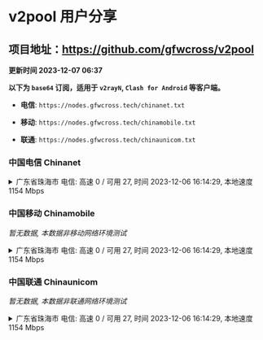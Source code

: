 # v2pool 用户分享
## 项目地址：<https://github.com/gfwcross/v2pool>
**更新时间 2023-12-07 06:37**


**以下为 `base64` 订阅，适用于 `v2rayN`, `Clash for Android` 等客户端。**

- **电信**: `https://nodes.gfwcross.tech/chinanet.txt`

- **移动**: `https://nodes.gfwcross.tech/chinamobile.txt`

- **联通**: `https://nodes.gfwcross.tech/chinaunicom.txt`


### 中国电信 Chinanet
<details><summary>广东省珠海市 电信: 高速 0 / 可用 27, 时间 2023-12-06 16:14:29, 本地速度 1154 Mbps</summary><p>可用节点订阅：https://transfer.sh/2uVmkJJ1yI/running.txt<br>高速节点订阅：https://transfer.sh/YnysmlfLxg/good.txt<br>低延迟节点订阅：https://transfer.sh/tpkDmqeQOm/low_delay.txt</p></details>
<p></p>

### 中国移动 Chinamobile
<i>暂无数据, 本数据非移动网络环境测试</i>
<details><summary>广东省珠海市 电信: 高速 0 / 可用 27, 时间 2023-12-06 16:14:29, 本地速度 1154 Mbps</summary><p>可用节点订阅：https://transfer.sh/2uVmkJJ1yI/running.txt<br>高速节点订阅：https://transfer.sh/YnysmlfLxg/good.txt<br>低延迟节点订阅：https://transfer.sh/tpkDmqeQOm/low_delay.txt</p></details>
<p></p>

### 中国联通 Chinaunicom
<i>暂无数据, 本数据非联通网络环境测试</i>
<details><summary>广东省珠海市 电信: 高速 0 / 可用 27, 时间 2023-12-06 16:14:29, 本地速度 1154 Mbps</summary><p>可用节点订阅：https://transfer.sh/2uVmkJJ1yI/running.txt<br>高速节点订阅：https://transfer.sh/YnysmlfLxg/good.txt<br>低延迟节点订阅：https://transfer.sh/tpkDmqeQOm/low_delay.txt</p></details>
<p></p>